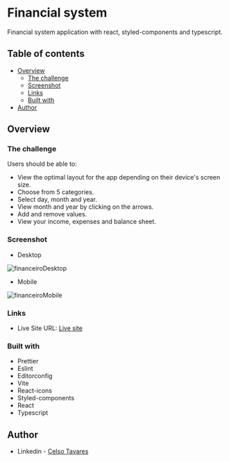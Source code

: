 # Financial system

Financial system application with react, styled-components and typescript.

## Table of contents

- [Overview](#overview)
  - [The challenge](#the-challenge)
  - [Screenshot](#screenshot)
  - [Links](#links)
  - [Built with](#built-with)
- [Author](#author)

## Overview

### The challenge

Users should be able to:

- View the optimal layout for the app depending on their device's screen size.
- Choose from 5 categories.
- Select day, month and year.
- View month and year by clicking on the arrows.
- Add and remove values.
- View your income, expenses and balance sheet.

### Screenshot

- Desktop

![financeiroDesktop](https://user-images.githubusercontent.com/109553661/210605667-c88951fb-3b09-46db-8733-bae3ca1bad82.PNG)

- Mobile

![financeiroMobile](https://user-images.githubusercontent.com/109553661/210605700-77359ec6-4a9e-4789-a61d-7fac88d80dc3.PNG)

### Links

- Live Site URL: [Live site](https://app-finance-ashy.vercel.app/)

### Built with

- Prettier
- Eslint
- Editorconfig
- Vite
- React-icons
- Styled-components
- React
- Typescript

## Author

- Linkedin - [Celso Tavares](https://www.linkedin.com/in/celsotavaresjunior/)
